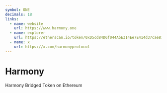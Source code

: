 ```yaml
---
symbol: ONE
decimals: 18
links:
  - name: website
    url: https://www.harmony.one
  - name: explorer
    url: https://etherscan.io/token/0xD5cd84D6f044AbE314Ee7E414d37cae8773ef9D3
  - name: x
    url: https://x.com/harmonyprotocol
---
```


# Harmony

Harmony Bridged Token on Ethereum
